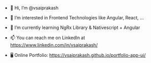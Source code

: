 - 👋 Hi, I’m @vsaiprakash

- 👀 I’m interested in Frontend Technologies like Angular, React, ...

- 🌱 I’m currently learning NgRx Library & Nativescript + Angular
<!--- - 💞️ I’m looking to collaborate on ... --->
- 📫 You can reach me on LinkedIn at https://www.linkedin.com/in/vsaiprakash/
<!-- - 🖥️ My Blog on Wordpress.com at https://expansionjournal.wordpress.com -->
- 🖥️ Online Portfolio: https://vsaiprakash.github.io/portfolio-app-ui/
<!-- - 🎨 You can checkout my creative side on Instagram at @specteller https://www.instagram.com/specteller -->


<!---
vsaiprakash/vsaiprakash is a ✨ special ✨ repository because its `README.md` (this file) appears on your GitHub profile.
You can click the Preview link to take a look at your changes.
--->
